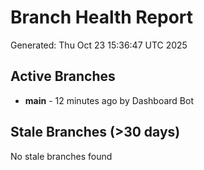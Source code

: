 # Branch Health Report
Generated: Thu Oct 23 15:36:47 UTC 2025

## Active Branches
- **main** - 12 minutes ago by Dashboard Bot

## Stale Branches (>30 days)
No stale branches found
